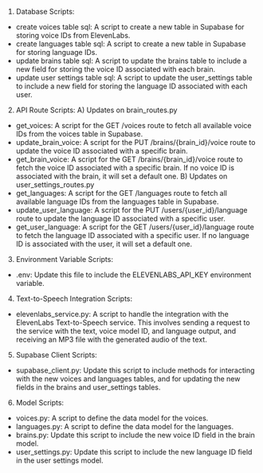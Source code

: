 1. Database Scripts:
- create voices table sql: A script to create a new table in Supabase for storing voice IDs from ElevenLabs.
- create languages table sql: A script to create a new table in Supabase for storing language IDs.
- update brains table sql: A script to update the brains table to include a new field for storing the voice ID associated with each brain.
- update user settings table sql: A script to update the user_settings table to include a new field for storing the language ID associated with each user.

2. API Route Scripts:
A) Updates on brain_routes.py
- get_voices: A script for the GET /voices route to fetch all available voice IDs from the voices table in Supabase.
- update_brain_voice: A script for the PUT /brains/{brain_id}/voice route to update the voice ID associated with a specific brain.
- get_brain_voice: A script for the GET /brains/{brain_id}/voice route to fetch the voice ID associated with a specific brain. If no voice ID is associated with the brain, it will set a default one.
B) Updates on user_settings_routes.py
- get_languages: A script for the GET /languages route to fetch all available language IDs from the languages table in Supabase.
- update_user_language: A script for the PUT /users/{user_id}/language route to update the language ID associated with a specific user.
- get_user_language: A script for the GET /users/{user_id}/language route to fetch the language ID associated with a specific user. If no language ID is associated with the user, it will set a default one.

3. Environment Variable Scripts:
- .env: Update this file to include the ELEVENLABS_API_KEY environment variable.

4. Text-to-Speech Integration Scripts:
- elevenlabs_service.py: A script to handle the integration with the ElevenLabs Text-to-Speech service. This involves sending a request to the service with the text, voice model ID, and language output, and receiving an MP3 file with the generated audio of the text.

5. Supabase Client Scripts:
- supabase_client.py: Update this script to include methods for interacting with the new voices and languages tables, and for updating the new fields in the brains and user_settings tables.

6. Model Scripts:
- voices.py: A script to define the data model for the voices.
- languages.py: A script to define the data model for the languages.
- brains.py: Update this script to include the new voice ID field in the brain model.
- user_settings.py: Update this script to include the new language ID field in the user settings model.